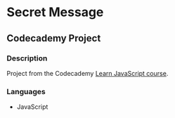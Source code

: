 # Secret Message
## Codecademy Project

### Description

Project from the Codecademy [Learn JavaScript course](https://www.codecademy.com/enrolled/courses/introduction-to-javascript).

### Languages

* JavaScript